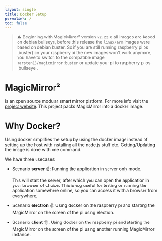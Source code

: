 ```yaml
---
layout: single
title: Docker Setup
permalink: /
toc: false
---
```


> ⚠️ Beginning with MagicMirror² version `v2.22.0` all images are based on debian bullseye, before this release the `linux/arm` images were based on debian buster. So if you are still running raspberry pi os (buster) on your raspberry pi the new images won't work anymore, you have to switch to the compatible image `karsten13/magicmirror:buster` or update your pi to raspberry pi os (bullseye).

# MagicMirror²

is an open source modular smart mirror platform. For more info visit the [project website](https://github.com/MichMich/MagicMirror). This project packs MagicMirror into a docker image.

# Why Docker?

Using docker simplifies the setup by using the docker image instead of setting up the host with installing all the node.js stuff etc.
Getting/Updating the image is done with one command.

We have three usecases:
- Scenario **server** ☝️: Running the application in server only mode.

  This will start the server, after which you can open the application in your browser of choice.
  This is e.g useful for testing or running the application somewhere online, so you can access it with a browser from everywhere.

- Scenario **electron** ✌️: Using docker on the raspberry pi and starting the MagicMirror on the screen of the pi using electron.

- Scenario **client** 👌: Using docker on the raspberry pi and starting the MagicMirror on the screen of the pi using another running MagicMirror instance.
